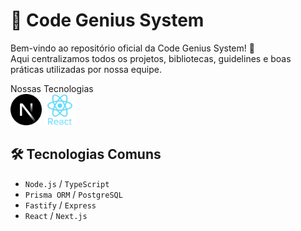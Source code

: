 # 🚀 Code Genius System

Bem-vindo ao repositório oficial da Code Genius System! 👋  
Aqui centralizamos todos os projetos, bibliotecas, guidelines e boas práticas utilizadas por nossa equipe.

Nossas Tecnologias</br>
<img src="https://github.com/devicons/devicon/blob/master/icons/nextjs/nextjs-original.svg" width="50" height="50"></img>
<img src="https://github.com/devicons/devicon/blob/master/icons/react/react-original-wordmark.svg" width="50" height="50" style="pt-5"></img>



## 🛠️ Tecnologias Comuns
- `Node.js` / `TypeScript`
- `Prisma ORM` / `PostgreSQL`
- `Fastify` / `Express`
- `React` / `Next.js`
